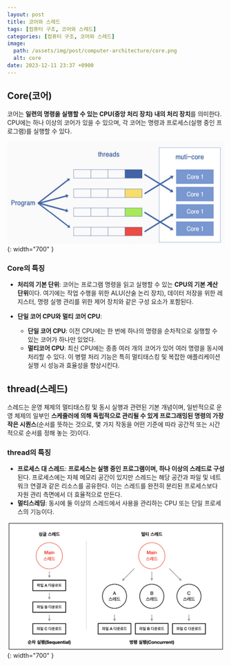 ```yaml
---
layout: post
title: 코어와 스레드
tags: [컴퓨터 구조, 코어와 스레드]
categories: [컴퓨터 구조, 코어와 스레드]
image:
  path: /assets/img/post/computer-architecture/core.png
  alt: core
date: 2023-12-11 23:37 +0900
---
```


## Core(코어)

코어는 **일련의 명령을 실행할 수 있는 CPU(중앙 처리 장치) 내의 처리 장치**를 의미한다. <br>
CPU에는 하나 이상의 코어가 있을 수 있으며, 각 코어는 명령과 프로세스(실행 중인 프로그램)를 실행할 수 있다.

![core-and-threads](/assets/img/post/computer-architecture/core-and-threads.png){: width="700" }

### Core의 특징

- **처리의 기본 단위**: 코어는 프로그램 명령을 읽고 실행할 수 있는 **CPU의 기본 계산 단위**이다. 여기에는 작업 수행을 위한 ALU(산술 논리 장치), 데이터 저장을 위한 레지스터, 명령 실행 관리를 위한 제어 장치와 같은 구성 요소가 포함된다.

- **단일 코어 CPU와 멀티 코어 CPU**:
  - **단일 코어 CPU**: 이전 CPU에는 한 번에 하나의 명령을 순차적으로 실행할 수 있는 코어가 하나만 있었다.
  - **멀티코어 CPU**: 최신 CPU에는 종종 여러 개의 코어가 있어 여러 명령을 동시에 처리할 수 있다. 이 병렬 처리 기능은 특히 멀티태스킹 및 복잡한 애플리케이션 실행 시 성능과 효율성을 향상시킨다.

## thread(스레드)

스레드는 운영 체제의 멀티태스킹 및 동시 실행과 관련된 기본 개념이며, 일반적으로 운영 체제의 일부인 **스케줄러에 의해 독립적으로 관리될 수 있게 프로그래밍된 명령의 가장 작은 시퀀스**(순서를 뜻하는 것으로, 몇 가지 작동을 어떤 기준에 따라 공간적 또는 시간적으로 순서를 정해 놓는 것)이다.

### thread의 특징

- **프로세스 대 스레드**: **프로세스는 실행 중인 프로그램이며, 하나 이상의 스레드로 구성**된다. 프로세스에는 자체 메모리 공간이 있지만 스레드는 해당 공간과 파일 및 네트워크 연결과 같은 리소스를 공유한다. 이는 스레드를 완전히 분리된 프로세스보다 자원 관리 측면에서 더 효율적으로 만든다.
- **멀티스레딩**: 동시에 둘 이상의 스레드에서 사용을 관리하는 CPU 또는 단일 프로세스의 기능이다.

![single-thread-and-multi-thread](/assets/img/post/computer-architecture/single-thread-and-multi-thread.png){: width="700" }
